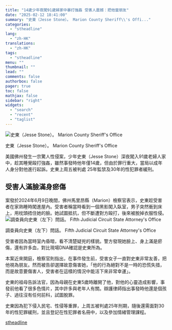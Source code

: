 ```yaml
---
title: "14歲少年夜闖91歲婦家中暴打強姦 受害人震撼：把他當朋友"
date: "2025-02-12 18:41:00"
summary: "史東（Jesse Stone）。 Marion County Sheriff\\'s Offi..."
categories:
  - "stheadline"
lang:
  - "zh-HK"
translations:
  - "zh-HK"
tags:
  - "stheadline"
menu: ""
thumbnail: ""
lead: ""
comments: false
authorbox: false
pager: true
toc: false
mathjax: false
sidebar: "right"
widgets:
  - "search"
  - "recent"
  - "taglist"
---
```


![史東（Jesse Stone）。 Marion County Sheriff\'s Office](https://image.stheadline.com/f/680p0/0x0/100/none/3642fcd694dcfa75355bcd0fd55208bd/stheadline/inewsmedia/20250212/_2025021218032052511.jpg)

史東（Jesse Stone）。 Marion County Sheriff\'s Office




美國佛州發生一宗驚人性侵案，少年史東（Jesse Stone）深夜闖入91歲老婦人家中，趁其睡覺毆打強姦，雖然事發時他年僅14歲，但由於罪行重大，當局以成年人身分對他進行起訴。史東上周五被判處 25年監禁及30年的性犯罪者緩刑。

受害人滿臉滿身瘀傷
---------

案發於2024年6月9日晚間，佛州馬里昂縣（Marion）檢察官表示，史東趁受害者在家熟睡時闖進屋內。受害者稱當時看到一個黑影闖入臥室，男子突然衝到床上，用枕頭捂住她的臉。她試圖抵抗，但不斷遭對方毆打，後來被脫掉衣服性侵。
 ![調查員向史東（左下）問話。 Fifth Judicial Circuit State Attorney\'s Office](https://image.hkhl.hk/f/1024p0/0x0/100/none/8d2e1015d8540c74d053e8e35025687e/2025-02/Jesse-Stone.jpg)


調查員向史東（左下）問話。 Fifth Judicial Circuit State Attorney\'s Office




受害者因為當時室內昏暗，看不清楚疑兇的樣貌。警方發現她臉上、身上滿是瘀傷，還有許多血，對比現場DNA確認是史東所為。

本案近來開庭，檢察官則指出，在事件發生前，受害女子一直對史東非常友善，把他視為朋友。然而被告卻選擇故意傷害她，「他的行為絕對不是一時的恐慌失措，而是故意要傷害人，受害者在這樣的情況中能活下來非常幸運」。

史東的祖母告訴法官，因為母親在史東5歲時離開了他，對他的心靈造成影響，事發前他看了很多色情片，其中許多與老年人有關。辯護律師指出事發時他還是個孩子、過往沒有任何前科，試圖脫罪。

史東因為犯下侵入民宅、性侵等重罪，上周五被判處25年刑期，隨後還需面對30年的性犯罪緩刑，並且登記在性犯罪者名冊中，以及參加情緒管理課程。

[stheadline](https://std.stheadline.com/realtime/article/2052390/即時-國際-14歲少年夜闖91歲婦家中暴打強姦-受害人震撼-把他當朋友)
